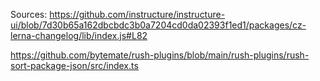 Sources:
https://github.com/instructure/instructure-ui/blob/7d30b65a162dbcbdc3b0a7204cd0da02393f1ed1/packages/cz-lerna-changelog/lib/index.js#L82

https://github.com/bytemate/rush-plugins/blob/main/rush-plugins/rush-sort-package-json/src/index.ts